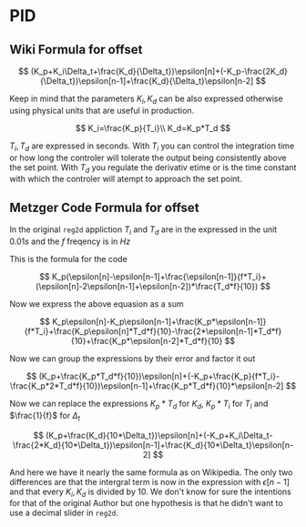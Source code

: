 # PID

## Wiki Formula for offset

$$
(K_p+K_i\Delta_t+\frac{K_d}{\Delta_t})\epsilon[n]+(-K_p-\frac{2K_d}{\Delta_t})\epsilon[n-1]+\frac{K_d}{\Delta_t}\epsilon[n-2]
$$

Keep in mind that the parameters $K_i, K_d$ can be also expressed otherwise using physical units that are useful in production.

$$
K_i=\frac{K_p}{T_i}\\
K_d=K_p*T_d
$$

$T_i, T_d$ are expressed in seconds. With $T_i$ you can control the integration time or how long the controler will tolerate the output being consistently above the set point. With $T_d$ you regulate the derivativ etime or is the time constant with which the controler will atempt to approach the set point.

## Metzger Code Formula for offset

In the original `reg2d` appliction $T_i$ and $T_d$ are in the expressed in the unit $0.01s$ and the $f$ freqency is in $Hz$ 

This is the formula for the code

$$
K_p(\epsilon[n]-\epsilon[n-1]+\frac{\epsilon[n-1]}{f*T_i}+(\epsilon[n]-2\epsilon[n-1]+\epsilon[n-2])*\frac{T_d*f}{10})
$$

Now we express the above equasion as a sum

$$
K_p\epsilon[n]-K_p\epsilon[n-1]+\frac{K_p*\epsilon[n-1]}{f*T_i}+\frac{K_p\epsilon[n]*T_d*f}{10}-\frac{2*\epsilon[n-1]*T_d*f}{10}+\frac{K_p*\epsilon[n-2]*T_d*f}{10}
$$

Now we can group the expressions by their error and factor it out

$$
(K_p+\frac{K_p*T_d*f}{10})\epsilon[n]+(-K_p+\frac{K_p}{f*T_i}-\frac{K_p*2*T_d*f}{10})\epsilon[n-1]+\frac{K_p*T_d*f}{10}*\epsilon[n-2]
$$

Now we can replace the expressions $K_p*T_d$ for $K_d$, $K_p*T_i$ for $T_i$ and $\frac{1}{f}$ for $\Delta_t$

$$
(K_p+\frac{K_d}{10*\Delta_t})\epsilon[n]+(-K_p+K_i\Delta_t-\frac{2*K_d}{10*\Delta_t})\epsilon[n-1]+\frac{K_d}{10*\Delta_t}\epsilon[n-2]
$$

And here we have it nearly the same formula as on Wikipedia. The only two differences are that the intergral term is now
in the expression with $\epsilon[n-1]$ and that every $K_i, K_d$ is divided by 10. We don't know for sure the intentions
for that of the original Author but one hypothesis is that he didn't want to use a decimal slider in `reg2d`.
